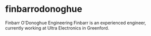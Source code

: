 # finbarrodonoghue
Finbarr O'Donoghue Engineering
Finbarr is an experienced engineer, currently working at Ultra Electronics in Greenford.
